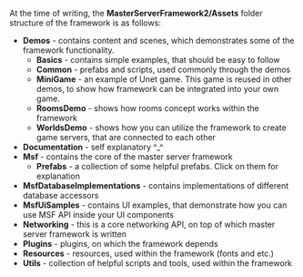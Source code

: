 At the time of writing, the **MasterServerFramework2/Assets** folder structure of the framework is as follows:

* **Demos** - contains content and scenes, which demonstrates some of the framework functionality.
  * **Basics** - contains simple examples, that should be easy to follow
  * **Common** - prefabs and scripts, used commonly through the demos
  * **MiniGame** - an example of Unet game. This game is reused in other demos, to show how framework can be integrated into your own game.
  * **RoomsDemo** - shows how rooms concept works within the framework
  * **WorldsDemo** - shows how you can utilize the framework to create game servers, that are connected to each other
* **Documentation** - self explanatory ^_^
* **Msf** - contains the core of the master server framework
   * **Prefabs** - a collection of some helpful prefabs. Click on them for explanation
* **MsfDatabaseImplementations** - contains implementations of different database accessors
* **MsfUiSamples** - contains UI examples, that demonstrate how you can use MSF API inside your UI components
* **Networking** - this is a core networking API, on top of which master server framework is written
* **Plugins** - plugins, on which the framework depends
* **Resources** - resources, used within the framework (fonts and etc.)
* **Utils** - collection of helpful scripts and tools, used within the framework
